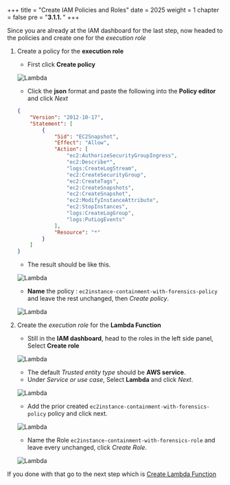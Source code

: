 +++
title = "Create IAM Policies and Roles"
date = 2025
weight = 1
chapter = false
pre = "<b>3.1.1. </b>"
+++


<!-- #### Create IAM Policies & Roles: -->
Since you are already at the IAM dashboard for the last step, now headed to the policies and create one for the _execution role_ 

1. Create a policy for the **execution role**
   - First click **Create policy**

    ![Lambda](/images/3/3.1/3.1.1/Create_policy.png?width=90pc)

   - Click the **json** format and paste the following into the **Policy editor** and click _Next_

    ```json
    {
        "Version": "2012-10-17",
        "Statement": [
            {
                "Sid": "EC2Snapshot",
                "Effect": "Allow",
                "Action": [
                    "ec2:AuthorizeSecurityGroupIngress",
                    "ec2:Describe*",
                    "logs:CreateLogStream",
                    "ec2:CreateSecurityGroup",
                    "ec2:CreateTags",
                    "ec2:CreateSnapshots",
                    "ec2:CreateSnapshot",
                    "ec2:ModifyInstanceAttribute",
                    "ec2:StopInstances",
                    "logs:CreateLogGroup",
                    "logs:PutLogEvents"
                ],
                "Resource": "*"
            }
        ]
    }
    ```
    - The result should be like this.
    
    ![Lambda](/images/3/3.1/3.1.1/Create_policy_add_permission.png?width=90pc)

    - **Name** the policy : `ec2instance-containment-with-forensics-policy` and leave the rest unchanged, then _Create policy_.

    ![Lambda](/images/3/3.1/3.1.1/Create_policy_naming.png?width=90pc)

2. Create the _execution role_ for the **Lambda Function**
   - Still in the **IAM dashboard**, head to the roles in the left side panel, Select **Create role** 

    ![Lambda](/images/3/3.1/3.1.1/Create_role.png?width=90pc)
    
   - The default _Trusted entity type_ should be **AWS service**. 
   - Under _Service or use case_, Select **Lambda** and click _Next_.

    ![Lambda](/images/3/3.1/3.1.1/Create_role_use_case.png?width=90pc)

   - Add the prior created `ec2instance-containment-with-forensics-policy` policy and click next.

    ![Lambda](/images/3/3.1/3.1.1/Create_role_add_permission.png?width=90pc)

   - Name the Role `ec2instance-containment-with-forensics-role` and leave every unchanged, click _Create Role_.

    ![Lambda](/images/3/3.1/3.1.1/Create_role_naming.png?width=90pc)

If you done with that go to the next step which is [Create Lambda Function](../3.1.2-Create-Lambda-Function)


